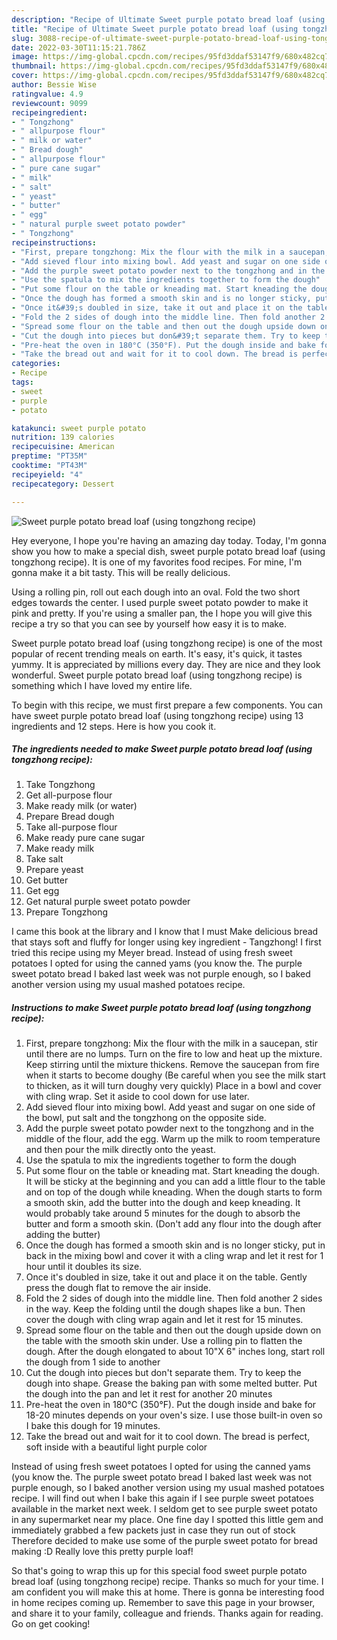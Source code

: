 ```yaml
---
description: "Recipe of Ultimate Sweet purple potato bread loaf (using tongzhong recipe)"
title: "Recipe of Ultimate Sweet purple potato bread loaf (using tongzhong recipe)"
slug: 3088-recipe-of-ultimate-sweet-purple-potato-bread-loaf-using-tongzhong-recipe
date: 2022-03-30T11:15:21.786Z
image: https://img-global.cpcdn.com/recipes/95fd3ddaf53147f9/680x482cq70/sweet-purple-potato-bread-loaf-using-tongzhong-recipe-recipe-main-photo.jpg
thumbnail: https://img-global.cpcdn.com/recipes/95fd3ddaf53147f9/680x482cq70/sweet-purple-potato-bread-loaf-using-tongzhong-recipe-recipe-main-photo.jpg
cover: https://img-global.cpcdn.com/recipes/95fd3ddaf53147f9/680x482cq70/sweet-purple-potato-bread-loaf-using-tongzhong-recipe-recipe-main-photo.jpg
author: Bessie Wise
ratingvalue: 4.9
reviewcount: 9099
recipeingredient:
- " Tongzhong"
- " allpurpose flour"
- " milk or water"
- " Bread dough"
- " allpurpose flour"
- " pure cane sugar"
- " milk"
- " salt"
- " yeast"
- " butter"
- " egg"
- " natural purple sweet potato powder"
- " Tongzhong"
recipeinstructions:
- "First, prepare tongzhong: Mix the flour with the milk in a saucepan, stir until there are no lumps. Turn on the fire to low and heat up the mixture. Keep stirring until the mixture thickens. Remove the saucepan from fire when it starts to become doughy (Be careful when you see the milk start to thicken, as it will turn doughy very quickly) Place in a bowl and cover with cling wrap. Set it aside to cool down for use later."
- "Add sieved flour into mixing bowl. Add yeast and sugar on one side of the bowl, put salt and the tongzhong on the opposite side."
- "Add the purple sweet potato powder next to the tongzhong and in the middle of the flour, add the egg. Warm up the milk to room temperature and then pour the milk directly onto the yeast."
- "Use the spatula to mix the ingredients together to form the dough"
- "Put some flour on the table or kneading mat. Start kneading the dough. It will be sticky at the beginning and you can add a little flour to the table and on top of the dough while kneading. When the dough starts to form a smooth skin, add the butter into the dough and keep kneading. It would probably take around 5 minutes for the dough to absorb the butter and form a smooth skin. (Don&#39;t add any flour into the dough after adding the butter)"
- "Once the dough has formed a smooth skin and is no longer sticky, put in back in the mixing bowl and cover it with a cling wrap and let it rest for 1 hour until it doubles its size."
- "Once it&#39;s doubled in size, take it out and place it on the table. Gently press the dough flat to remove the air inside."
- "Fold the 2 sides of dough into the middle line. Then fold another 2 sides in the way. Keep the folding until the dough shapes like a bun. Then cover the dough with cling wrap again and let it rest for 15 minutes."
- "Spread some flour on the table and then out the dough upside down on the table with the smooth skin under. Use a rolling pin to flatten the dough. After the dough elongated to about 10&#34;X 6&#34; inches long, start roll the dough from 1 side to another"
- "Cut the dough into pieces but don&#39;t separate them. Try to keep the dough into shape. Grease the baking pan with some melted butter. Put the dough into the pan and let it rest for another 20 minutes"
- "Pre-heat the oven in 180°C (350°F). Put the dough inside and bake for 18-20 minutes depends on your oven&#39;s size. I use those built-in oven so I bake this dough for 19 minutes."
- "Take the bread out and wait for it to cool down. The bread is perfect, soft inside with a beautiful light purple color"
categories:
- Recipe
tags:
- sweet
- purple
- potato

katakunci: sweet purple potato 
nutrition: 139 calories
recipecuisine: American
preptime: "PT35M"
cooktime: "PT43M"
recipeyield: "4"
recipecategory: Dessert

---
```



![Sweet purple potato bread loaf (using tongzhong recipe)](https://img-global.cpcdn.com/recipes/95fd3ddaf53147f9/680x482cq70/sweet-purple-potato-bread-loaf-using-tongzhong-recipe-recipe-main-photo.jpg)

Hey everyone, I hope you're having an amazing day today. Today, I'm gonna show you how to make a special dish, sweet purple potato bread loaf (using tongzhong recipe). It is one of my favorites food recipes. For mine, I'm gonna make it a bit tasty. This will be really delicious.

Using a rolling pin, roll out each dough into an oval. Fold the two short edges towards the center. I used purple sweet potato powder to make it pink and pretty. If you&#39;re using a smaller pan, the I hope you will give this recipe a try so that you can see by yourself how easy it is to make.

Sweet purple potato bread loaf (using tongzhong recipe) is one of the most popular of recent trending meals on earth. It's easy, it's quick, it tastes yummy. It is appreciated by millions every day. They are nice and they look wonderful. Sweet purple potato bread loaf (using tongzhong recipe) is something which I have loved my entire life.


To begin with this recipe, we must first prepare a few components. You can have sweet purple potato bread loaf (using tongzhong recipe) using 13 ingredients and 12 steps. Here is how you cook it.

<!--inarticleads1-->

##### The ingredients needed to make Sweet purple potato bread loaf (using tongzhong recipe):

1. Take  Tongzhong
1. Get  all-purpose flour
1. Make ready  milk (or water)
1. Prepare  Bread dough
1. Take  all-purpose flour
1. Make ready  pure cane sugar
1. Make ready  milk
1. Take  salt
1. Prepare  yeast
1. Get  butter
1. Get  egg
1. Get  natural purple sweet potato powder
1. Prepare  Tongzhong


I came this book at the library and I know that I must Make delicious bread that stays soft and fluffy for longer using key ingredient - Tangzhong! I first tried this recipe using my Meyer bread. Instead of using fresh sweet potatoes I opted for using the canned yams (you know the. The purple sweet potato bread I baked last week was not purple enough, so I baked another version using my usual mashed potatoes recipe. 

<!--inarticleads2-->

##### Instructions to make Sweet purple potato bread loaf (using tongzhong recipe):

1. First, prepare tongzhong: Mix the flour with the milk in a saucepan, stir until there are no lumps. Turn on the fire to low and heat up the mixture. Keep stirring until the mixture thickens. Remove the saucepan from fire when it starts to become doughy (Be careful when you see the milk start to thicken, as it will turn doughy very quickly) Place in a bowl and cover with cling wrap. Set it aside to cool down for use later.
1. Add sieved flour into mixing bowl. Add yeast and sugar on one side of the bowl, put salt and the tongzhong on the opposite side.
1. Add the purple sweet potato powder next to the tongzhong and in the middle of the flour, add the egg. Warm up the milk to room temperature and then pour the milk directly onto the yeast.
1. Use the spatula to mix the ingredients together to form the dough
1. Put some flour on the table or kneading mat. Start kneading the dough. It will be sticky at the beginning and you can add a little flour to the table and on top of the dough while kneading. When the dough starts to form a smooth skin, add the butter into the dough and keep kneading. It would probably take around 5 minutes for the dough to absorb the butter and form a smooth skin. (Don&#39;t add any flour into the dough after adding the butter)
1. Once the dough has formed a smooth skin and is no longer sticky, put in back in the mixing bowl and cover it with a cling wrap and let it rest for 1 hour until it doubles its size.
1. Once it&#39;s doubled in size, take it out and place it on the table. Gently press the dough flat to remove the air inside.
1. Fold the 2 sides of dough into the middle line. Then fold another 2 sides in the way. Keep the folding until the dough shapes like a bun. Then cover the dough with cling wrap again and let it rest for 15 minutes.
1. Spread some flour on the table and then out the dough upside down on the table with the smooth skin under. Use a rolling pin to flatten the dough. After the dough elongated to about 10&#34;X 6&#34; inches long, start roll the dough from 1 side to another
1. Cut the dough into pieces but don&#39;t separate them. Try to keep the dough into shape. Grease the baking pan with some melted butter. Put the dough into the pan and let it rest for another 20 minutes
1. Pre-heat the oven in 180°C (350°F). Put the dough inside and bake for 18-20 minutes depends on your oven&#39;s size. I use those built-in oven so I bake this dough for 19 minutes.
1. Take the bread out and wait for it to cool down. The bread is perfect, soft inside with a beautiful light purple color


Instead of using fresh sweet potatoes I opted for using the canned yams (you know the. The purple sweet potato bread I baked last week was not purple enough, so I baked another version using my usual mashed potatoes recipe. I will find out when I bake this again if I see purple sweet potatoes available in the market next week. I seldom get to see purple sweet potato in any supermarket near my place. One fine day I spotted this little gem and immediately grabbed a few packets just in case they run out of stock Therefore decided to make use some of the purple sweet potato for bread making :D Really love this pretty purple loaf! 

So that's going to wrap this up for this special food sweet purple potato bread loaf (using tongzhong recipe) recipe. Thanks so much for your time. I am confident you will make this at home. There is gonna be interesting food in home recipes coming up. Remember to save this page in your browser, and share it to your family, colleague and friends. Thanks again for reading. Go on get cooking!
